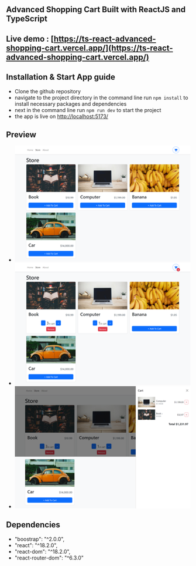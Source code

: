 ## Advanced Shopping Cart Built with ReactJS and TypeScript
## Live demo : [https://ts-react-advanced-shopping-cart.vercel.app/](https://ts-react-advanced-shopping-cart.vercel.app/)

## Installation & Start App guide
- Clone the github repository
- navigate to the project directory in the command line run `npm install` to install necessary packages and dependencies 
- next in the command line run `npm run dev` to start the project 
- the app is live on [http://localhost:5173/](http://localhost:5173/)

## Preview 
- !['Store'](./src/assets/ts-react-advanced-shopping-cart.png)
- !['add'](./src/assets/shopping-cart-add-items.png)
- !['Display'](./src/assets/display-shopping-cart.png)

## Dependencies
- "boostrap": "^2.0.0",
- "react": "^18.2.0",
- "react-dom": "^18.2.0",
- "react-router-dom": "^6.3.0"
